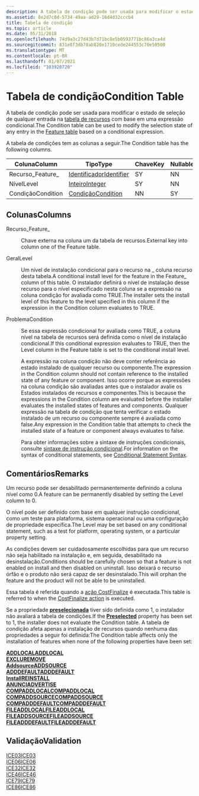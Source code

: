 ```yaml
---
description: A tabela de condição pode ser usada para modificar o estado de seleção de qualquer entrada na tabela de recursos com base em uma expressão condicional.
ms.assetid: 8e2d7c8d-5734-49aa-ad29-16d4d32cccb4
title: Tabela de condição
ms.topic: article
ms.date: 05/31/2018
ms.openlocfilehash: 74d9a3c27d43b7d71bc8e5b0593771bc86a3ca4d
ms.sourcegitcommit: 831e8f3db78ab820e1710cede244553c70e50500
ms.translationtype: MT
ms.contentlocale: pt-BR
ms.lasthandoff: 01/07/2021
ms.locfileid: "103920720"
---
```

# <a name="condition-table"></a><span data-ttu-id="461f1-103">Tabela de condição</span><span class="sxs-lookup"><span data-stu-id="461f1-103">Condition Table</span></span>

<span data-ttu-id="461f1-104">A tabela de condição pode ser usada para modificar o estado de seleção de qualquer entrada na [tabela de recursos](feature-table.md) com base em uma expressão condicional.</span><span class="sxs-lookup"><span data-stu-id="461f1-104">The Condition table can be used to modify the selection state of any entry in the [Feature table](feature-table.md) based on a conditional expression.</span></span>

<span data-ttu-id="461f1-105">A tabela de condições tem as colunas a seguir.</span><span class="sxs-lookup"><span data-stu-id="461f1-105">The Condition table has the following columns.</span></span>



| <span data-ttu-id="461f1-106">Coluna</span><span class="sxs-lookup"><span data-stu-id="461f1-106">Column</span></span>    | <span data-ttu-id="461f1-107">Tipo</span><span class="sxs-lookup"><span data-stu-id="461f1-107">Type</span></span>                         | <span data-ttu-id="461f1-108">Chave</span><span class="sxs-lookup"><span data-stu-id="461f1-108">Key</span></span> | <span data-ttu-id="461f1-109">Nullable</span><span class="sxs-lookup"><span data-stu-id="461f1-109">Nullable</span></span> |
|-----------|------------------------------|-----|----------|
| <span data-ttu-id="461f1-110">Recurso\_</span><span class="sxs-lookup"><span data-stu-id="461f1-110">Feature\_</span></span> | [<span data-ttu-id="461f1-111">Identificador</span><span class="sxs-lookup"><span data-stu-id="461f1-111">Identifier</span></span>](identifier.md) | <span data-ttu-id="461f1-112">S</span><span class="sxs-lookup"><span data-stu-id="461f1-112">Y</span></span>   | <span data-ttu-id="461f1-113">N</span><span class="sxs-lookup"><span data-stu-id="461f1-113">N</span></span>        |
| <span data-ttu-id="461f1-114">Nível</span><span class="sxs-lookup"><span data-stu-id="461f1-114">Level</span></span>     | [<span data-ttu-id="461f1-115">Inteiro</span><span class="sxs-lookup"><span data-stu-id="461f1-115">Integer</span></span>](integer.md)       | <span data-ttu-id="461f1-116">S</span><span class="sxs-lookup"><span data-stu-id="461f1-116">Y</span></span>   | <span data-ttu-id="461f1-117">N</span><span class="sxs-lookup"><span data-stu-id="461f1-117">N</span></span>        |
| <span data-ttu-id="461f1-118">Condição</span><span class="sxs-lookup"><span data-stu-id="461f1-118">Condition</span></span> | [<span data-ttu-id="461f1-119">Condição</span><span class="sxs-lookup"><span data-stu-id="461f1-119">Condition</span></span>](condition.md)   | <span data-ttu-id="461f1-120">N</span><span class="sxs-lookup"><span data-stu-id="461f1-120">N</span></span>   | <span data-ttu-id="461f1-121">S</span><span class="sxs-lookup"><span data-stu-id="461f1-121">Y</span></span>        |



 

## <a name="columns"></a><span data-ttu-id="461f1-122">Colunas</span><span class="sxs-lookup"><span data-stu-id="461f1-122">Columns</span></span>

<dl> <dt>

<span data-ttu-id="461f1-123"><span id="Feature_"></span><span id="feature_"></span><span id="FEATURE_"></span>Recurso\_</span><span class="sxs-lookup"><span data-stu-id="461f1-123"><span id="Feature_"></span><span id="feature_"></span><span id="FEATURE_"></span>Feature\_</span></span>
</dt> <dd>

<span data-ttu-id="461f1-124">Chave externa na coluna um da tabela de recursos.</span><span class="sxs-lookup"><span data-stu-id="461f1-124">External key into column one of the Feature table.</span></span>

</dd> <dt>

<span data-ttu-id="461f1-125"><span id="Level"></span><span id="level"></span><span id="LEVEL"></span>Geral</span><span class="sxs-lookup"><span data-stu-id="461f1-125"><span id="Level"></span><span id="level"></span><span id="LEVEL"></span>Level</span></span>
</dt> <dd>

<span data-ttu-id="461f1-126">Um nível de instalação condicional para o recurso na \_ coluna recurso desta tabela.</span><span class="sxs-lookup"><span data-stu-id="461f1-126">A conditional install level for the feature in the Feature\_ column of this table.</span></span> <span data-ttu-id="461f1-127">O instalador definirá o nível de instalação desse recurso para o nível especificado nesta coluna se a expressão na coluna condição for avaliada como TRUE.</span><span class="sxs-lookup"><span data-stu-id="461f1-127">The installer sets the install level of this feature to the level specified in this column if the expression in the Condition column evaluates to TRUE.</span></span>

</dd> <dt>

<span data-ttu-id="461f1-128"><span id="Condition"></span><span id="condition"></span><span id="CONDITION"></span>Problema</span><span class="sxs-lookup"><span data-stu-id="461f1-128"><span id="Condition"></span><span id="condition"></span><span id="CONDITION"></span>Condition</span></span>
</dt> <dd>

<span data-ttu-id="461f1-129">Se essa expressão condicional for avaliada como TRUE, a coluna nível na tabela de recursos será definida como o nível de instalação condicional.</span><span class="sxs-lookup"><span data-stu-id="461f1-129">If this conditional expression evaluates to TRUE, then the Level column in the Feature table is set to the conditional install level.</span></span>

<span data-ttu-id="461f1-130">A expressão na coluna condição não deve conter referência ao estado instalado de qualquer recurso ou componente.</span><span class="sxs-lookup"><span data-stu-id="461f1-130">The expression in the Condition column should not contain reference to the installed state of any feature or component.</span></span> <span data-ttu-id="461f1-131">Isso ocorre porque as expressões na coluna condição são avaliadas antes que o instalador avalie os Estados instalados de recursos e componentes.</span><span class="sxs-lookup"><span data-stu-id="461f1-131">This is because the expressions in the Condition column are evaluated before the installer evaluates the installed states of features and components.</span></span> <span data-ttu-id="461f1-132">Qualquer expressão na tabela de condição que tenta verificar o estado instalado de um recurso ou componente sempre é avaliada como false.</span><span class="sxs-lookup"><span data-stu-id="461f1-132">Any expression in the Condition table that attempts to check the installed state of a feature or component always evaluates to false.</span></span>

<span data-ttu-id="461f1-133">Para obter informações sobre a sintaxe de instruções condicionais, consulte [sintaxe de instrução condicional](conditional-statement-syntax.md).</span><span class="sxs-lookup"><span data-stu-id="461f1-133">For information on the syntax of conditional statements, see [Conditional Statement Syntax](conditional-statement-syntax.md).</span></span>

</dd> </dl>

## <a name="remarks"></a><span data-ttu-id="461f1-134">Comentários</span><span class="sxs-lookup"><span data-stu-id="461f1-134">Remarks</span></span>

<span data-ttu-id="461f1-135">Um recurso pode ser desabilitado permanentemente definindo a coluna nível como 0.</span><span class="sxs-lookup"><span data-stu-id="461f1-135">A feature can be permanently disabled by setting the Level column to 0.</span></span>

<span data-ttu-id="461f1-136">O nível pode ser definido com base em qualquer instrução condicional, como um teste para plataforma, sistema operacional ou uma configuração de propriedade específica.</span><span class="sxs-lookup"><span data-stu-id="461f1-136">The Level may be set based on any conditional statement, such as a test for platform, operating system, or a particular property setting.</span></span>

<span data-ttu-id="461f1-137">As condições devem ser cuidadosamente escolhidas para que um recurso não seja habilitado na instalação e, em seguida, desabilitado na desinstalação.</span><span class="sxs-lookup"><span data-stu-id="461f1-137">Conditions should be carefully chosen so that a feature is not enabled on install and then disabled on uninstall.</span></span> <span data-ttu-id="461f1-138">Isso deixará o recurso órfão e o produto não será capaz de ser desinstalado.</span><span class="sxs-lookup"><span data-stu-id="461f1-138">This will orphan the feature and the product will not be able to be uninstalled.</span></span>

<span data-ttu-id="461f1-139">Essa tabela é referida quando a [ação CostFinalize](costfinalize-action.md) é executada.</span><span class="sxs-lookup"><span data-stu-id="461f1-139">This table is referred to when the [CostFinalize action](costfinalize-action.md) is executed.</span></span>

<span data-ttu-id="461f1-140">Se a propriedade [**preselecionada**](preselected.md) tiver sido definida como 1, o instalador não avaliará a tabela de condições.</span><span class="sxs-lookup"><span data-stu-id="461f1-140">If the [**Preselected**](preselected.md) property has been set to 1, the installer does not evaluate the Condition table.</span></span> <span data-ttu-id="461f1-141">A tabela de condição afeta apenas a instalação de recursos quando nenhuma das propriedades a seguir foi definida:</span><span class="sxs-lookup"><span data-stu-id="461f1-141">The Condition table affects only the installation of features when none of the following properties have been set:</span></span>

<dl>

[<span data-ttu-id="461f1-142">**ADDLOCAL**</span><span class="sxs-lookup"><span data-stu-id="461f1-142">**ADDLOCAL**</span></span>](addlocal.md)  
[<span data-ttu-id="461f1-143">**EXCLU**</span><span class="sxs-lookup"><span data-stu-id="461f1-143">**REMOVE**</span></span>](remove.md)  
[<span data-ttu-id="461f1-144">**Addsource**</span><span class="sxs-lookup"><span data-stu-id="461f1-144">**ADDSOURCE**</span></span>](addsource.md)  
[<span data-ttu-id="461f1-145">**ADDDEFAULT**</span><span class="sxs-lookup"><span data-stu-id="461f1-145">**ADDDEFAULT**</span></span>](adddefault.md)  
[<span data-ttu-id="461f1-146">**Install**</span><span class="sxs-lookup"><span data-stu-id="461f1-146">**REINSTALL**</span></span>](reinstall.md)  
[<span data-ttu-id="461f1-147">**ANUNCI**</span><span class="sxs-lookup"><span data-stu-id="461f1-147">**ADVERTISE**</span></span>](advertise.md)  
[<span data-ttu-id="461f1-148">**COMPADDLOCAL**</span><span class="sxs-lookup"><span data-stu-id="461f1-148">**COMPADDLOCAL**</span></span>](compaddlocal.md)  
[<span data-ttu-id="461f1-149">**COMPADDSOURCE**</span><span class="sxs-lookup"><span data-stu-id="461f1-149">**COMPADDSOURCE**</span></span>](compaddsource.md)  
[<span data-ttu-id="461f1-150">**COMPADDDEFAULT**</span><span class="sxs-lookup"><span data-stu-id="461f1-150">**COMPADDDEFAULT**</span></span>](compadddefault.md)  
[<span data-ttu-id="461f1-151">**FILEADDLOCAL**</span><span class="sxs-lookup"><span data-stu-id="461f1-151">**FILEADDLOCAL**</span></span>](fileaddlocal.md)  
[<span data-ttu-id="461f1-152">**FILEADDSOURCE**</span><span class="sxs-lookup"><span data-stu-id="461f1-152">**FILEADDSOURCE**</span></span>](fileaddsource.md)  
[<span data-ttu-id="461f1-153">**FILEADDDEFAULT**</span><span class="sxs-lookup"><span data-stu-id="461f1-153">**FILEADDDEFAULT**</span></span>](fileadddefault.md)  
</dl>

## <a name="validation"></a><span data-ttu-id="461f1-154">Validação</span><span class="sxs-lookup"><span data-stu-id="461f1-154">Validation</span></span>

<dl>

[<span data-ttu-id="461f1-155">ICE03</span><span class="sxs-lookup"><span data-stu-id="461f1-155">ICE03</span></span>](ice03.md)  
[<span data-ttu-id="461f1-156">ICE06</span><span class="sxs-lookup"><span data-stu-id="461f1-156">ICE06</span></span>](ice06.md)  
[<span data-ttu-id="461f1-157">ICE32</span><span class="sxs-lookup"><span data-stu-id="461f1-157">ICE32</span></span>](ice32.md)  
[<span data-ttu-id="461f1-158">ICE46</span><span class="sxs-lookup"><span data-stu-id="461f1-158">ICE46</span></span>](ice46.md)  
[<span data-ttu-id="461f1-159">ICE79</span><span class="sxs-lookup"><span data-stu-id="461f1-159">ICE79</span></span>](ice79.md)  
[<span data-ttu-id="461f1-160">ICE86</span><span class="sxs-lookup"><span data-stu-id="461f1-160">ICE86</span></span>](ice86.md)  
</dl>

 

 



